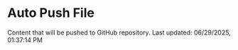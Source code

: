 # Auto Push File

Content that will be pushed to GitHub repository.
Last updated: 06/29/2025, 01:37:14 PM